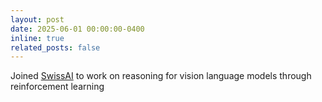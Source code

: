 ```yaml
---
layout: post
date: 2025-06-01 00:00:00-0400
inline: true
related_posts: false
---
```


Joined <a href="https://www.swiss-ai.org/">SwissAI</a> to work on reasoning for vision language models through reinforcement learning